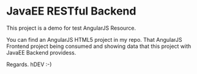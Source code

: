 # JavaEE RESTful Backend

This project is a demo for test AngularJS Resource.

You can find an AngularJS HTML5 project in my repo. That AngularJS Frontend project being consumed and showing data that this project with JavaEE Backend providess.

Regards.
hDEV :-)

